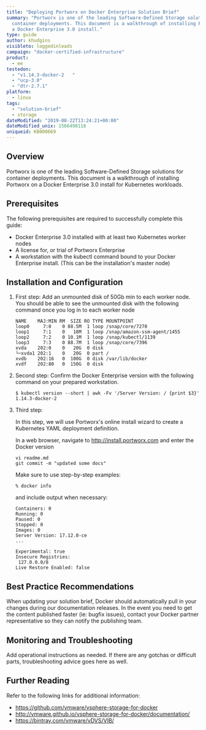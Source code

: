 ```yaml
---
title: "Deploying Portworx on Docker Enterprise Solution Brief"
summary: "Portworx is one of the leading Software-Defined Storage solutions for
  container deployments. This document is a walkthrough of installing Portworx on
  a Docker Enterprise 3.0 install."
type: guide
author: khudgins
visibleto: loggedinleads
campaign: "docker-certified-infrastructure"
product:
  - ee
testedon:
  - "v1.14.3-docker-2	"
  - "ucp-3.0"
  - "dtr-2.7.1"
platform:
  - linux
tags:
  - "solution-brief"
  - storage
dateModified: "2019-08-22T13:24:21+00:00"
dateModified_unix: 1566498118
uniqueid: KB000669
---
```

## Overview

Portworx is one of the leading Software-Defined Storage solutions for container deployments. This document is a walkthrough of installing Portworx on a Docker Enterprise 3.0 install for Kubernetes workloads.

## Prerequisites

The following prerequisites are required to successfully complete this guide:


- Docker Enterprise 3.0 installed with at least two Kubernetes worker nodes
- A license for, or trial of Portworx Enterprise
- A workstation with the kubectl command bound to your Docker Enterprise install. (This can be the installation's master node)

## Installation and Configuration

1. First step:
    Add an unmounted disk of 50Gb min to each worker node. You should be able to see the unmounted disk with the following command once you log in to each worker node

    ```
    NAME    MAJ:MIN RM  SIZE RO TYPE MOUNTPOINT
    loop0     7:0    0 88.5M  1 loop /snap/core/7270
    loop1     7:1    0   18M  1 loop /snap/amazon-ssm-agent/1455
    loop2     7:2    0 10.1M  1 loop /snap/kubectl/1139
    loop3     7:3    0 88.7M  1 loop /snap/core/7396
    xvda    202:0    0   20G  0 disk
    └─xvda1 202:1    0   20G  0 part /
    xvdb    202:16   0  100G  0 disk /var/lib/docker
    xvdf    202:80   0  150G  0 disk

    ```

2. Second step:
    Confirm the Docker Enterprise version with the following command on your prepared workstation.

    ```
    $ kubectl version --short | awk -Fv '/Server Version: / {print $3}'
    1.14.3-docker-2
    ```

3. Third step:

    In this step, we will use Portworx's online install wizard to create a Kubernetes YAML deployment definition.

    In a web browser, navigate to http://install.portworx.com and enter the Docker version

    [example 1]: example_1.png "install.portworx.com screen 1" 

    ```
    vi readme.md
    git commit -m "updated some docs"
    ```

    Make sure to use step-by-step examples:

    ```
    % docker info
    ```

    and include output when necessary:

    ```
    Containers: 0
    Running: 0
    Paused: 0
    Stopped: 0
    Images: 0
    Server Version: 17.12.0-ce
    ...

    Experimental: true
    Insecure Registries:
     127.0.0.0/8
    Live Restore Enabled: false
    ```


## Best Practice Recommendations

When updating your solution brief, Docker should automatically pull in your changes during our documentation releases. In the event you need to get the content published faster (ie: bugfix issues), contact your Docker partner representative so they can notify the publishing team.

## Monitoring and Troubleshooting

Add operational instructions as needed. If there are any gotchas or difficult parts, troubleshooting advice goes here as well.

## Further Reading

Refer to the following links for additional information:

- <https://github.com/vmware/vsphere-storage-for-docker>
- <http://vmware.github.io/vsphere-storage-for-docker/documentation/>
- <https://bintray.com/vmware/vDVS/VIB/>
